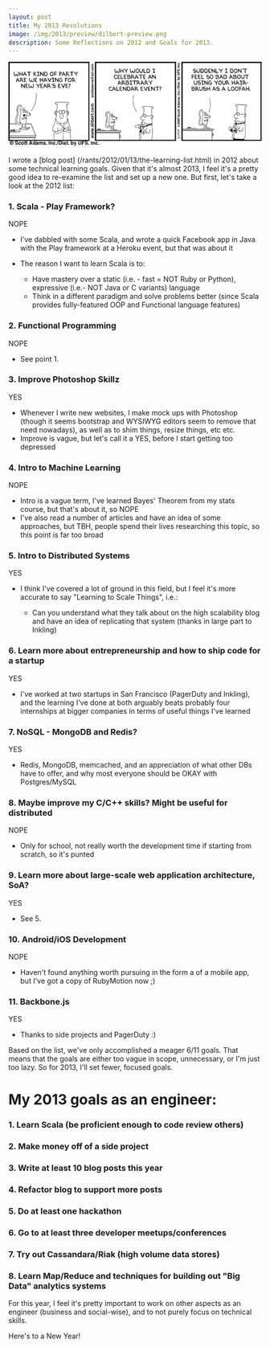 ```yaml
---
layout: post
title: My 2013 Resolutions
image: /img/2013/preview/dilbert-preview.png
description: Some Reflections on 2012 and Goals for 2013.
---
```


<div class="center">
  <img src="/img/2013/dilbert.gif" alt="Dilbert comics are always a
crowd-pleaser (if your intended crowd is a bunch of engineers, at least)" />
</div>

I wrote a [blog post] (/rants/2012/01/13/the-learning-list.html) in 2012 about some technical
learning goals. Given that it's almost 2013, I feel it's a pretty
good idea to re-examine the list and set up a new one. But first, let's
take a look at the 2012 list:

### 1\. Scala - Play Framework? 
<div class="nope">NOPE</div>

- I've dabbled with some Scala, and wrote a quick Facebook app in Java
  with the Play framework at a Heroku event, but that was about it
- The reason I want to learn Scala is to:

   - Have mastery over a static (i.e. - fast = NOT Ruby or Python),
    expressive (i.e.- NOT Java or C variants) language
   - Think in a different paradigm and solve problems better (since Scala
      provides fully-featured OOP and Functional language features)

### 2\. Functional Programming 
<div class="nope">NOPE</div>

- See point 1.

### 3\. Improve Photoshop Skillz
<div class="yes">YES</div>

- Whenever I write new websites, I make mock ups with Photoshop (though
    it seems bootstrap and WYSIWYG editors seem to remove that need
    nowadays), as well as to shim things, resize things, etc etc.
- Improve is vague, but let's call it a YES, before I start getting too
  depressed

### 4\. Intro to Machine Learning
<div class="nope">NOPE</div>

- Intro is a vague term, I've learned Bayes' Theorem from my stats course, but
  that's about it, so NOPE
- I've also read a number of articles and have an idea of some
  approaches, but TBH, people spend their lives researching this topic,
  so this point is far too broad

### 5\. Intro to Distributed Systems
<div class="yes">YES</div>

- I think I've covered a lot of ground in this field, but I feel it's
  more accurate to say "Learning to Scale Things", i.e.:

  - Can you understand what they talk about on the high scalability blog
  and have an idea of replicating that system (thanks in large part to Inkling)

### 6\. Learn more about entrepreneurship and how to ship code for a startup
<div class="yes">YES</div>

 - I've worked at two startups in San Francisco (PagerDuty and Inkling),
 and the learning I've done at both arguably beats probably four
 internships at bigger companies in terms of useful things I've learned

### 7\. NoSQL - MongoDB and Redis?
<div class="yes">YES</div>

- Redis, MongoDB, memcached, and an appreciation of what other DBs have
  to offer, and why most everyone should be OKAY with Postgres/MySQL

### 8\. Maybe improve my C/C++ skills? Might be useful for distributed
<div class="nope">NOPE</div>

- Only for school, not really worth the development time if starting
  from scratch, so it's punted

### 9\. Learn more about large-scale web application architecture, SoA?
<div class="yes">YES</div>

- See 5.

### 10\. Android/iOS Development
<div class="nope">NOPE</div>

- Haven't found anything worth pursuing in the form a of a mobile app,
  but I've got a copy of RubyMotion now ;)

### 11\. Backbone.js
<div class="yes">YES</div>

- Thanks to side projects and PagerDuty :)

Based on the list, we've only accomplished a meager 6/11 goals. That
means that the goals are either too vague in scope, unnecessary, or I'm
just too lazy. So for 2013, I'll set fewer, focused goals.

# My 2013 goals as an engineer:

### 1. Learn Scala (be proficient enough to code review others)

### 2. Make money off of a side project

### 3. Write at least 10 blog posts this year

### 4. Refactor blog to support more posts

### 5. Do at least one hackathon

### 6. Go to at least three developer meetups/conferences

### 7. Try out Cassandara/Riak (high volume data stores)

### 8. Learn Map/Reduce and techniques for building out "Big Data" analytics systems

For this year, I feel it's pretty important to work on other aspects as
an engineer (business and social-wise), and to not purely focus on
technical skills.

Here's to a New Year!
